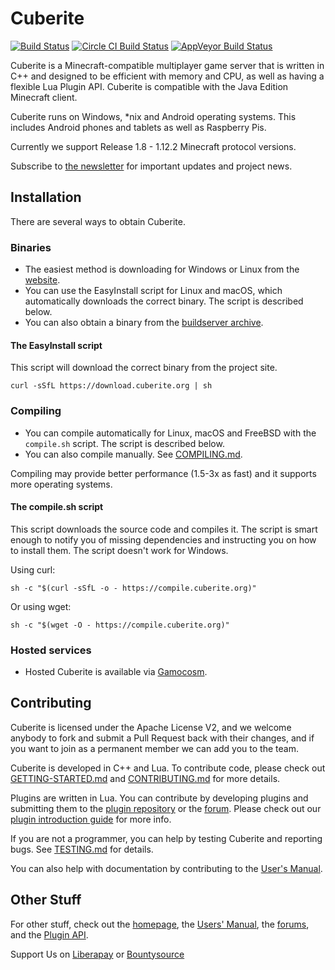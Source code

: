 # Cuberite

[![Build Status](https://img.shields.io/travis/cuberite/cuberite/master.svg?label=Travis)](https://travis-ci.org/cuberite/cuberite)
[![Circle CI Build Status](https://img.shields.io/circleci/project/github/cuberite/cuberite/master.svg?label=Circle)](https://circleci.com/gh/cuberite/cuberite)
[![AppVeyor Build Status](https://img.shields.io/appveyor/ci/madmaxoft/mcserver/master.svg?label=AppVeyor)](https://ci.appveyor.com/project/madmaxoft/mcserver)

Cuberite is a Minecraft-compatible multiplayer game server that is written in C++ and designed to be efficient with memory and CPU, as well as having a flexible Lua Plugin API. Cuberite is compatible with the Java Edition Minecraft client.

Cuberite runs on Windows, *nix and Android operating systems. This includes Android phones and tablets as well as Raspberry Pis.

Currently we support Release 1.8 - 1.12.2 Minecraft protocol versions.

Subscribe to [the newsletter][1] for important updates and project news.

## Installation

There are several ways to obtain Cuberite.

### Binaries

- The easiest method is downloading for Windows or Linux from the [website][2].
- You can use the EasyInstall script for Linux and macOS, which automatically downloads the correct binary. The script is described below.
- You can also obtain a binary from the [buildserver archive][3].

#### The EasyInstall script

This script will download the correct binary from the project site.

    curl -sSfL https://download.cuberite.org | sh

### Compiling

- You can compile automatically for Linux, macOS and FreeBSD with the `compile.sh` script. The script is described below.
- You can also compile manually. See [COMPILING.md][4].

Compiling may provide better performance (1.5-3x as fast) and it supports more operating systems.

#### The compile.sh script

This script downloads the source code and compiles it. The script is smart enough to notify you of missing dependencies and instructing you on how to install them. The script doesn't work for Windows.

Using curl:

    sh -c "$(curl -sSfL -o - https://compile.cuberite.org)"

Or using wget:

    sh -c "$(wget -O - https://compile.cuberite.org)"

### Hosted services

- Hosted Cuberite is available via [Gamocosm][5].

## Contributing

Cuberite is licensed under the Apache License V2, and we welcome anybody to fork and submit a Pull Request back with their changes, and if you want to join as a permanent member we can add you to the team.

Cuberite is developed in C++ and Lua. To contribute code, please check out [GETTING-STARTED.md][6] and [CONTRIBUTING.md][7] for more details.

Plugins are written in Lua. You can contribute by developing plugins and submitting them to the [plugin repository][8] or the [forum][9]. Please check out our [plugin introduction guide][10] for more info.

If you are not a programmer, you can help by testing Cuberite and reporting bugs. See [TESTING.md][11] for details.

You can also help with documentation by contributing to the [User's Manual][12].

## Other Stuff

For other stuff, check out the [homepage][13], the [Users' Manual][14], the [forums][15], and the [Plugin API][16].

Support Us on [Liberapay][17] or [Bountysource][18]

[1]: https://cuberite.org/news/#subscribe
[2]: https://cuberite.org/
[3]: https://builds.cuberite.org/
[4]: https://github.com/cuberite/cuberite/blob/master/COMPILING.md
[5]: https://gamocosm.com/
[6]: https://github.com/cuberite/cuberite/blob/master/GETTING-STARTED.md
[7]: https://github.com/cuberite/cuberite/blob/master/CONTRIBUTING.md
[8]: https://plugins.cuberite.org/
[9]: https://forum.cuberite.org/forum-2.html
[10]: https://api.cuberite.org/Writing-a-Cuberite-plugin.html
[11]: https://github.com/cuberite/cuberite/blob/master/TESTING.md
[12]: https://github.com/cuberite/users-manual
[13]: https://cuberite.org/
[14]: https://book.cuberite.org/
[15]: https://forum.cuberite.org/
[16]: https://api.cuberite.org/
[17]: https://liberapay.com/Cuberite
[18]: https://bountysource.com/teams/cuberite
